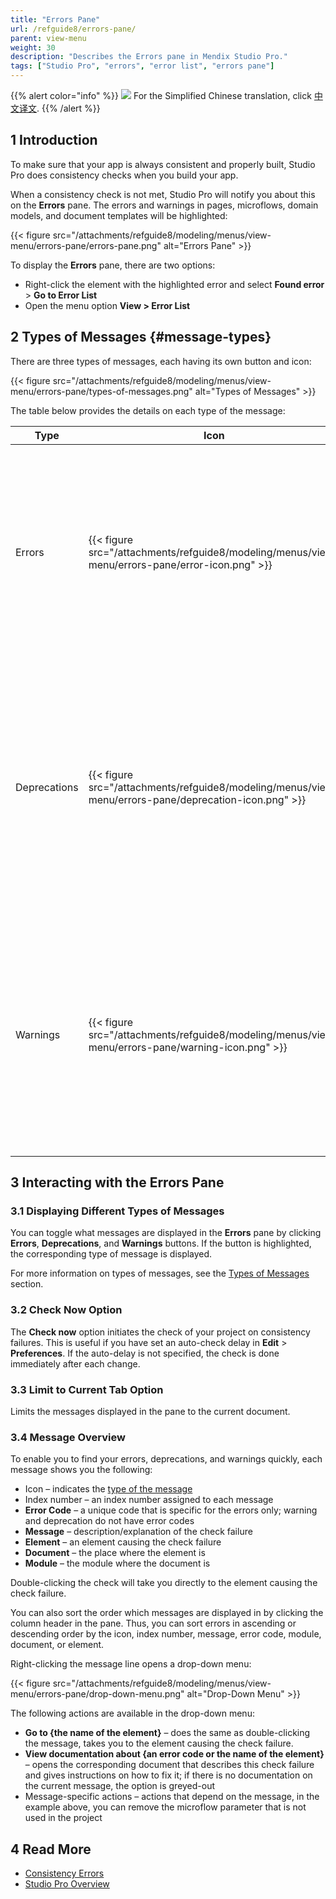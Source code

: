 ```yaml
---
title: "Errors Pane"
url: /refguide8/errors-pane/
parent: view-menu
weight: 30
description: "Describes the Errors pane in Mendix Studio Pro."
tags: ["Studio Pro", "errors", "error list", "errors pane"]
---
```


{{% alert color="info" %}}
<img src="attachments/chinese-translation/china.png" style="display: inline-block; margin: 0" /> For the Simplified Chinese translation, click [中文译文](https://cdn.mendix.tencent-cloud.com/documentation/refguide8/errors-pane.pdf).
{{% /alert %}}

## 1 Introduction 

To make sure that your app is always consistent and properly built, Studio Pro does consistency checks when you build your app. 

When a consistency check is not met, Studio Pro will notify you about this on the **Errors** pane. The errors and warnings in pages, microflows, domain models, and document templates will be highlighted: 

{{< figure src="/attachments/refguide8/modeling/menus/view-menu/errors-pane/errors-pane.png" alt="Errors Pane" >}}

To display the **Errors** pane, there are two options:

* Right-click the element with the highlighted error and select **Found error** > **Go to Error List**
* Open the menu option **View > Error List**

## 2 Types of Messages {#message-types}

There are three types of messages, each having its own button and icon:

{{< figure src="/attachments/refguide8/modeling/menus/view-menu/errors-pane/types-of-messages.png" alt="Types of Messages" >}}

The table below provides the details on each type of the message:

| Type         | Icon                                              | Function                                                     |
| ------------ | ------------------------------------------------- | ------------------------------------------------------------ |
| Errors       | {{< figure src="/attachments/refguide8/modeling/menus/view-menu/errors-pane/error-icon.png" >}}       | Consistency errors that prevent your app from functioning in a correct way and being deployed (for example, if you do not specify an entity for the data view, your app cannot function correctly). |
| Deprecations | {{< figure src="/attachments/refguide8/modeling/menus/view-menu/errors-pane/deprecation-icon.png" >}} | This type shows information on features that are deprecated and can be entirely removed in the future versions. This does not affect the app now, but may cause problems when upgrading to the next version. |
| Warnings     | {{< figure src="/attachments/refguide8/modeling/menus/view-menu/errors-pane/warning-icon.png" >}}     | Errors that are not critical, so you can publish your app having warnings. However, it is highly recommended to take action based on the warnings, because your app has logical gaps (for example, clicking a button does nothing). |

## 3 Interacting with the Errors Pane

### 3.1 Displaying Different Types of Messages

You can toggle what messages are displayed in the **Errors** pane by clicking **Errors**, **Deprecations**, and **Warnings** buttons. If the button is highlighted, the corresponding type of message is displayed.

For more information on types of messages, see the [Types of Messages](#message-types) section. 

### 3.2 Check Now Option

The **Check now** option initiates the check of your project on consistency failures. This is useful if you have set an auto-check delay in **Edit** > **Preferences**. If the auto-delay is not specified, the check is done immediately after each change. 

### 3.3 Limit to Current Tab Option

Limits the messages displayed in the pane to the current document. 

### 3.4 Message Overview

To enable you to find your errors, deprecations, and warnings quickly, each message shows you the following:

* Icon – indicates the [type of the message](#message-types)
* Index number – an index number assigned to each message 
* **Error Code** – a unique code that is specific for the errors only; warning and deprecation do not have  error codes
* **Message** –  description/explanation of the check failure
* **Element** – an element causing the check failure
* **Document** – the place where the element is
* **Module** – the module where the document is

Double-clicking the check will take you directly to the element causing the check failure.

You can also sort the order which messages are displayed in by clicking the column header in the pane. Thus, you can sort errors in ascending or descending order by the icon, index number, message, error code, module, document, or element.  

Right-clicking the message line opens a drop-down menu:

{{< figure src="/attachments/refguide8/modeling/menus/view-menu/errors-pane/drop-down-menu.png" alt="Drop-Down Menu" >}}

The following actions are available in the drop-down menu:

* **Go to {the name of the element}** – does the same as double-clicking the message, takes you to the element causing the check failure.
* **View documentation about {an error code or the name of the element}** – opens the corresponding document that describes this check failure and gives instructions on how to fix it; if there is no documentation on the current message, the option is greyed-out
* Message-specific actions – actions that depend on the message, in the example above, you can remove the microflow parameter that is not used in the project

##  4 Read More

* [Consistency Errors](/refguide8/consistency-errors/)
* [Studio Pro Overview](/refguide8/studio-pro-overview/)
